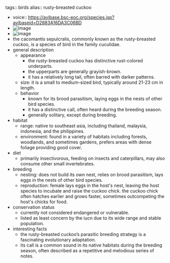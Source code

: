 tags:: birds
alias:: rusty-breasted cuckoo

- voice:: https://avibase.bsc-eoc.org/species.jsp?avibaseid=D2883A16DA3C06BD
- ![image](https://ipfs.io/ipfs/QmYcPSrhcbrEvjCa4kH54poKTjttgriihJhmQF7uqFzkzp)
- ![image](https://ipfs.io/ipfs/QmQVLykKFAVrDr9eYUqhwACVoYF5YwipmJ9KiqdGGRMsBB)
- the cacomantis sepulcralis, commonly known as the rusty-breasted cuckoo, is a species of bird in the family cuculidae.
- general description
	- appearance
		- the rusty-breasted cuckoo has distinctive rust-colored underparts.
		- the upperparts are generally grayish-brown.
		- it has a relatively long tail, often barred with darker patterns.
	- size: it is a small to medium-sized bird, typically around 21-23 cm in length.
	- behavior
		- known for its brood parasitism, laying eggs in the nests of other bird species.
		- it has a distinctive call, often heard during the breeding season.
		- generally solitary, except during breeding.
- habitat
	- range: native to southeast asia, including thailand, malaysia, indonesia, and the philippines.
	- environment: found in a variety of habitats including forests, woodlands, and sometimes gardens, prefers areas with dense foliage providing good cover.
- diet
	- primarily insectivorous, feeding on insects and caterpillars, may also consume other small invertebrates.
- breeding
	- nesting: does not build its own nest, relies on brood parasitism, lays eggs in the nests of other bird species.
	- reproduction: female lays eggs in the host's nest, leaving the host species to incubate and raise the cuckoo chick. the cuckoo chick often hatches earlier and grows faster, sometimes outcompeting the host's chicks for food.
- conservation status
	- currently not considered endangered or vulnerable.
	- listed as least concern by the iucn due to its wide range and stable population.
- interesting facts
	- the rusty-breasted cuckoo’s parasitic breeding strategy is a fascinating evolutionary adaptation.
	- its call is a common sound in its native habitats during the breeding season, often described as a repetitive and melodious series of notes.